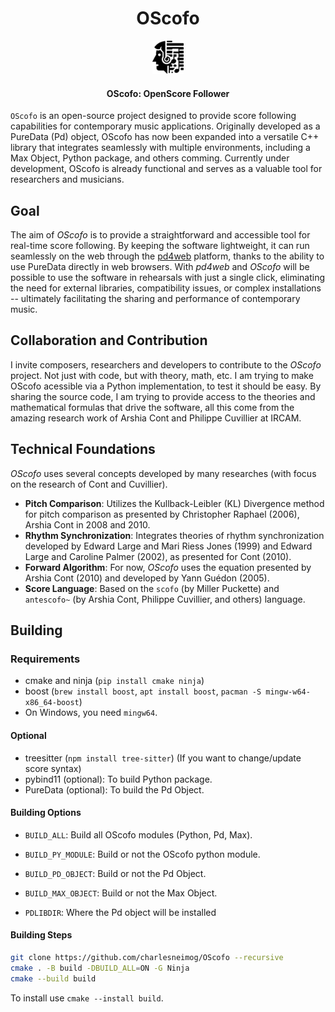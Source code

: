 <p align="center">
  <h1 align="center">OScofo</h1>
  <p align="center">
    <a href="https://charlesneimog.github.io/OScofo">
      <img src="./Documentation/assets/OScofo.svg" width="10%" alt="Logo">
    </a>
  </p>
  <h4 align="center">OScofo: OpenScore Follower</h4>
</p>

`OScofo` is an open-source project designed to provide score following capabilities for contemporary music applications. Originally developed as a PureData (Pd) object, OScofo has now been expanded into a versatile C++ library that integrates seamlessly with multiple environments, including a Max Object, Python package, and others comming. Currently under development, OScofo is already functional and serves as a valuable tool for researchers and musicians.

## Goal

The aim of *OScofo* is to provide a straightforward and accessible tool for real-time score following. By keeping the software lightweight, it can run seamlessly on the web through the [pd4web](https://charlesneimog.github.io/pd4web/) platform, thanks to the ability to use PureData directly in web browsers. With _pd4web_ and _OScofo_ will be possible to use the software in rehearsals with just a single click, eliminating the need for external libraries, compatibility issues, or complex installations -- ultimately facilitating the sharing and performance of contemporary music.

## Collaboration and Contribution

I invite composers, researchers and developers to contribute to the *OScofo* project. Not just with code, but with theory, math, etc. I am trying to make OScofo acessible via a Python implementation, to test it should be easy. By sharing the source code, I am trying to provide access to the theories and mathematical formulas that drive the software, all this come from the amazing research work of Arshia Cont and Philippe Cuvillier at IRCAM. 

## Technical Foundations

*OScofo* uses several concepts developed by many researches (with focus on the research of Cont and Cuvillier).

* **Pitch Comparison**: Utilizes the Kullback-Leibler (KL) Divergence method for pitch comparison as presented by Christopher Raphael (2006), Arshia Cont in 2008 and 2010.
* **Rhythm Synchronization**: Integrates theories of rhythm synchronization developed by Edward Large and Mari Riess Jones (1999) and Edward Large and Caroline Palmer (2002), as presented for Cont (2010).
* **Forward Algorithm**: For now, *OScofo* uses the equation presented by Arshia Cont (2010) and developed by Yann Guédon (2005).
* **Score Language**: Based on the `scofo` (by Miller Puckette) and `antescofo~` (by Arshia Cont, Philippe Cuvillier, and others) language.

## Building

### Requirements

* cmake and ninja (`pip install cmake ninja`)
* boost (`brew install boost`, `apt install boost`, `pacman -S mingw-w64-x86_64-boost`)
* On Windows, you need `mingw64`.

#### Optional
* treesitter (`npm install tree-sitter`) (If you want to change/update score syntax)
* pybind11 (optional): To build Python package.
* PureData (optional): To build the Pd Object.

#### Building Options

* `BUILD_ALL`: Build all OScofo modules (Python, Pd, Max).
* `BUILD_PY_MODULE`: Build or not the OScofo python module.
* `BUILD_PD_OBJECT`: Build or not the Pd Object.
* `BUILD_MAX_OBJECT`: Build or not the Max Object.

* `PDLIBDIR`: Where the Pd object will be installed

#### Building Steps

``` bash
git clone https://github.com/charlesneimog/OScofo --recursive
cmake . -B build -DBUILD_ALL=ON -G Ninja 
cmake --build build
```

To install use `cmake --install build`.

